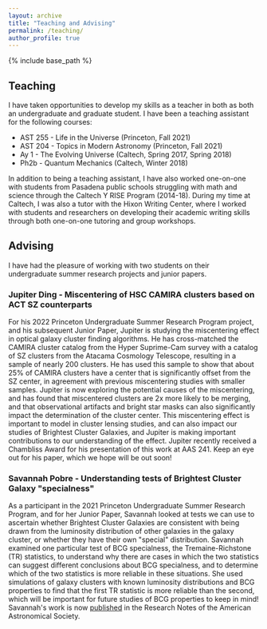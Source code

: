 ```yaml
---
layout: archive
title: "Teaching and Advising"
permalink: /teaching/
author_profile: true
---
```


{% include base_path %}

## Teaching
I have taken opportunities to develop my skills as a teacher in both as both an undergraduate and graduate student. I have been a teaching assistant for the following courses:
* AST 255 - Life in the Universe (Princeton, Fall 2021)
* AST 204 - Topics in Modern Astronomy (Princeton, Fall 2021) 
* Ay 1 - The Evolving Universe (Caltech, Spring 2017, Spring 2018)
* Ph2b - Quantum Mechanics (Caltech, Winter 2018)

In addition to being a teaching assistant, I have also worked one-on-one with students from Pasadena public schools struggling with math and science through the Caltech Y RISE Program (2014-18). During my time at Caltech, I was also a tutor with the Hixon Writing Center, where I worked with students and researchers on developing their academic writing skills through both one-on-one tutoring and group workshops.


## Advising
I have had the pleasure of working with two students on their undergraduate summer research projects and junior papers. 

### Jupiter Ding - Miscentering of HSC CAMIRA clusters based on ACT SZ counterparts 
For his 2022 Princeton Undergraduate Summer Research Program project, and his subsequent Junior Paper, Jupiter is studying the 
miscentering effect in optical galaxy cluster finding algorithms. He has cross-matched the CAMIRA cluster catalog from the Hyper Suprime-Cam survey 
with a catalog of SZ clusters from the Atacama Cosmology Telescope, resulting in a sample of nearly 200 clusters. He has used this sample to show that 
about 25% of CAMIRA clusters have a center that is significantly offset from the SZ center, in agreement with previous miscentering studies with 
smaller samples. Jupiter is now exploring the potential causes of the miscentering, and has found that miscentered clusters are 2x more likely to be 
merging, and that observational artifacts and bright star masks can also significantly impact the determination of the cluster center. This miscentering 
effect is important to model in cluster lensing studies, and can also impact our studies of Brightest Cluster Galaxies, and Jupiter is making important 
contributions to our understanding of the effect. Jupiter recently received a Chambliss Award for his presentation of this work at AAS 241. Keep an eye 
out for his paper, which we hope will be out soon!

### Savannah Pobre - Understanding tests of Brightest Cluster Galaxy "specialness"
As a participant in the 2021 Princeton Undergraduate Summer Research Program, and for her Junior Paper, Savannah looked at tests we can use to 
ascertain whether Brightest Cluster Galaxies are consistent with being drawn from the luminosity distribution of other galaxies in the galaxy cluster, or 
whether they have their own "special" distribution. Savannah examined one particular test of BCG specialness, the Tremaine-Richstone (TR) statistics, to 
understand why there are cases in which the two statistics can suggest different conclusions about BCG specialness, and to determine which of the two 
statistics is more reliable in these situations. She used simulations of galaxy clusters with known luminosity distributions and BCG properties to 
find that the first TR statistic is more reliable than the second, which will be important for future studies of BCG properties to keep in mind! 
Savannah's work is now [published](https://iopscience.iop.org/article/10.3847/2515-5172/acb9e1) in the Research Notes of the American Astronomical Society. 
